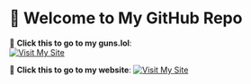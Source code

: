 # 👋 Welcome to My GitHub Repo

🚀 **Click this to go to my guns.lol**:  
[![Visit My Site](https://img.shields.io/badge/visit-guns.lol%2Fmeqxs-blue?style=for-the-badge)](https://guns.lol/meqxs)

🚀 **Click this to go to my website**:
[![Visit My Site](https://img.shields.io/badge/visit-meqxs.github.io/Website/%2Fmeqxs-green?style=for-the-badge)](https://meqxs.github.io/Website/)
